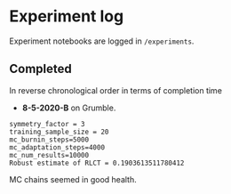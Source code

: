 # Experiment log

Experiment notebooks are logged in `/experiments`.

## Completed

In reverse chronological order in terms of completion time

* **8-5-2020-B** on Grumble. 

```
symmetry_factor = 3
training_sample_size = 20
mc_burnin_steps=5000
mc_adaptation_steps=4000
mc_num_results=10000
Robust estimate of RLCT = 0.1903613511780412
```

MC chains seemed in good health.
